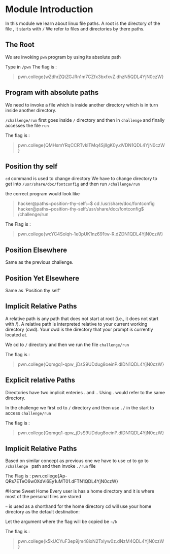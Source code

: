 # Module Introduction
In this module we learn about linux file paths.
A root is the directory of the file , it starts with `/`
We refer to files and directories by there paths.

## The Root 
We are invoking `pwn` program by using its absolute path

Type in `/pwn`
The flag is :
>pwn.college{wZdhrZQtZGJRn1m7CZfx3bxfxvZ.dhzN5QDL4YjN0czW}

## Program with absolute paths

We need to invoke a file which is inside another directory which is in turn
inside another directory. 

`/challenge/run` first goes inside `/` directory and then in `challenge`
and finally accesses the file `run`

The flag is :
>pwn.college{QMHsmYRqCCRTvklTMq4SjlIgK0y.dVDN1QDL4YjN0czW}

## Position thy self
`cd` command is used to change directory 
We have to change directory to get into `/usr/share/doc/fontconfig` and then run 
`/challenge/run`

the correct program would look like 
>hacker@paths~position-thy-self:~$ cd /usr/share/doc/fontconfig
hacker@paths~position-thy-self:/usr/share/doc/fontconfig$ /challenge/run

The Flag is :
>pwn.college{wcYC4Solqh-1e0pUK1nz691tw-R.dZDN1QDL4YjN0czW}


## Position Elsewhere
Same as the previous challenge.

## Position Yet Elsewhere
Same as 'Position thy self'

## Implicit Relative Paths
A relative path is any path that does not start at root (i.e., it does not start with /).
A relative path is interpreted relative to your current working directory (cwd).
Your cwd is the directory that your prompt is currently located at.

We cd to `/` directory and then we run the file `challenge/run`

The flag is :
>pwn.college{Qqmgq1-qpw_jDsS9UDdug8oeinP.dlDN1QDL4YjN0czW}

## Explicit relative Paths
Directories have two implicit enteries . and .. 
Using . would refer to the same directory. 

In the challenge we first cd to `/` directory and then use `./` in the start 
to access `challenge/run`

The flag is :
>pwn.college{Qqmgq1-qpw_jDsS9UDdug8oeinP.dlDN1QDL4YjN0czW}

## Implicit Relative Paths
Based on similar concept as previous one we have to use `cd` to go to `/challenge ` path and then invoke 
`./run` file 

The Flag is :
pwn.college{Ap-QRs7ETeO6w0XdVi6Ey1uMT01.dFTN1QDL4YjN0czW}

#Home Sweet Home
Every user is has a home directory and it is where most of the personal files are stored 

`~` is used as a shorthand for the home directory 
cd will use your home directory as the default destination:

Let the argument where the flag will be copied be `~/k`

The flag is :
> pwn.college{k5kUCYuF3ep9jm48ixN2Txlyw0z.dNzM4QDL4YjN0czW}
